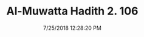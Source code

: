 ---
title        : "Al-Muwatta Hadith 2. 106"
date         : 7/25/2018 12:28:20 PM
draft        : false
type         : "hadith"
layout       : "hadith"
BookCode     : "AMH"
VolumeNumber : "2"
HadithNumber : "106"
categories  :  ["Purity - Bleeding as if Menstruating"]
---